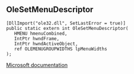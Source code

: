 ## OleSetMenuDescriptor

```
[DllImport("ole32.dll", SetLastError = true)]
public static extern int OleSetMenuDescriptor(
   HMENU hmenuCombined,
   IntPtr hwndFrame,
   IntPtr hwndActiveObject,
   ref OLEMENUGROUPWIDTHS lpMenuWidths
);
```

[Microsoft documentation](https://docs.microsoft.com/en-us/windows/win32/api/ole2/nf-ole2-olesetmenudescriptor)
